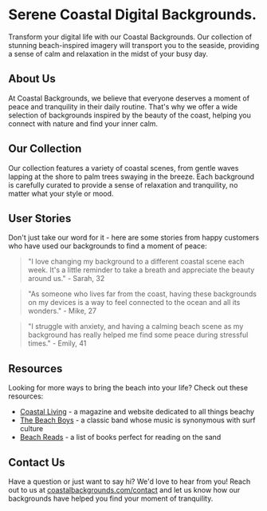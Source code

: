 <!--font:Montserrat-->

# Serene Coastal Digital Backgrounds.

Transform your digital life with our Coastal Backgrounds. Our collection of stunning beach-inspired imagery will transport you to the seaside, providing a sense of calm and relaxation in the midst of your busy day.

## About Us

At Coastal Backgrounds, we believe that everyone deserves a moment of peace and tranquility in their daily routine. That's why we offer a wide selection of backgrounds inspired by the beauty of the coast, helping you connect with nature and find your inner calm.

## Our Collection

Our collection features a variety of coastal scenes, from gentle waves lapping at the shore to palm trees swaying in the breeze. Each background is carefully curated to provide a sense of relaxation and tranquility, no matter what your style or mood.

## User Stories

Don't just take our word for it - here are some stories from happy customers who have used our backgrounds to find a moment of peace:

> "I love changing my background to a different coastal scene each week. It's a little reminder to take a breath and appreciate the beauty around us." - Sarah, 32

> "As someone who lives far from the coast, having these backgrounds on my devices is a way to feel connected to the ocean and all its wonders." - Mike, 27

> "I struggle with anxiety, and having a calming beach scene as my background has really helped me find some peace during stressful times." - Emily, 41

## Resources

Looking for more ways to bring the beach into your life? Check out these resources:

- [Coastal Living](#coastalliving) - a magazine and website dedicated to all things beachy
- [The Beach Boys](#thebeachboys) - a classic band whose music is synonymous with surf culture
- [Beach Reads](#beachreads) - a list of books perfect for reading on the sand

## Contact Us

Have a question or just want to say hi? We'd love to hear from you! Reach out to us at [coastalbackgrounds.com/contact](#contact) and let us know how our backgrounds have helped you find your moment of tranquility.

<!--

Write me content for website with wallpaper which alt text is:

"A close-up of a crab on the beach"

The name/title of the page should not be 1:1 copy of the alt text but rather a real content of the website which is using this wallpaper.

- Use markdown format 
- Start with heading
- Heading should be short and concise
- The content should look like a real website 
- The website should not be about the wallpaper, wallpaper is just a related background
- Heading should be contain work "wallpaper" or "background"
- Include real sections like references, contact, user stories, etc. use things relevant to the page purpose.
- Feel free to use structure like headings, bullets, numbering, blockquotes, paragraphs, horizontal lines, etc.
- You can use formatting like bold or _italic_
- You can include UTF-8 emojis
- Links should be only #hash anchors (and you can refer to the document itself)
- Do not include images


---


# Beach Vibes Wallpaper: Bring the Serenity of the Shore to Your Screen

Looking for a way to add some calming coastal vibes to your computer or phone screen? Look no further than our Beach Vibes Wallpaper! Featuring a close-up of a crab on the beach, this wallpaper will transport you to the seaside every time you log on.

## About Us

At Beach Vibes Wallpaper, we believe that everyone deserves a little slice of paradise in their daily life. That's why we offer a wide selection of beach-themed wallpapers and backgrounds to help you escape the stresses of everyday life and bring a little bit of the shore to your screen.

## Our Collection

In addition to our popular crab wallpaper, we offer a variety of other beach-inspired designs to suit any style or mood. From palm trees swaying in the breeze to waves crashing on the shore, our collection has something for everyone.

## User Stories

Don't just take our word for it - here are some stories from happy customers who have used our wallpapers to bring a little bit of the beach into their lives:

> "I work in a windowless office, so having a beach-themed wallpaper on my computer screen really helps me feel more relaxed and less trapped." - Sarah, 32

> "I love using the crab wallpaper as my phone background - it's a great conversation starter!" - Mike, 27

> "As someone who can't always make it to the beach, having a beach-themed wallpaper on my computer screen is the next best thing." - Emily, 41

## Contact Us

Have a question about our wallpapers or just want to say hi? Feel free to reach out to us at [beachvibeswallpaper.com/contact](#contact) - we'd love to hear from you!

## References

Looking for more inspiration for bringing the beach into your life? Check out these resources:

- [Coastal Living](#coastalliving) - a magazine and website dedicated to all things beachy
- [The Beach Boys](#thebeachboys) - a classic band whose music is synonymous with surf culture
- [Beach Reads](#beachreads) - a list of books perfect for reading on the sand


---


Heading should not include word "wallpaper". The website should not be about the wallpaper itself, wallpaper is just a related background, rewrite whole content.


---


# Discover the Tranquility of the Beach with Our Coastal Collection

Looking for a way to bring the calming serenity of the beach to your digital life? Look no further than our Coastal Collection. Featuring stunning imagery of the seaside, our backgrounds will transport you to a place of relaxation and peace every time you open your device.

## About Us

At Coastal Collection, we believe that everyone deserves a moment of tranquility in their daily routine. That's why we offer a wide selection of beach-inspired backgrounds to help you escape the stresses of everyday life and find your inner calm.

## Our Collection

From the gentle lapping of waves on the shore to the rustling of palm trees in the breeze, our collection features a variety of coastal scenes to suit any mood or style. Whether you prefer a minimalist design or a bold, colorful image, we have something for everyone.

## User Stories

Don't just take our word for it - here are some stories from happy customers who have used our backgrounds to find a moment of peace:

> "I love changing my background to a different coastal scene each week. It's a little reminder to take a breath and appreciate the beauty around us." - Sarah, 32

> "As someone who lives far from the coast, having these backgrounds on my devices is a way to feel connected to the ocean and all its wonders." - Mike, 27

> "I struggle with anxiety, and having a calming beach scene as my background has really helped me find some peace during stressful times." - Emily, 41

## Resources

Looking for more ways to bring the beach into your life? Check out these resources:

- [Coastal Living](#coastalliving) - a magazine and website dedicated to all things beachy
- [The Beach Boys](#thebeachboys) - a classic band whose music is synonymous with surf culture
- [Beach Reads](#beachreads) - a list of books perfect for reading on the sand

## Contact Us

Have a question or just want to say hi? We'd love to hear from you! Reach out to us at [coastalcollection.com/contact](#contact) and let us know how our backgrounds have helped you find your moment of tranquility.


---


Heading is too long, rewrite whole content.


---


# Bring the Beach to Your Digital Life with Our Coastal Backgrounds

Experience the tranquility of the beach no matter where you are with our Coastal Backgrounds. Our stunning imagery captures the essence of the seaside, providing a calming and relaxing escape from the stresses of everyday life.

## About Us

At Coastal Backgrounds, we believe that everyone deserves a moment of peace and serenity in their daily routine. That's why we offer a wide selection of beach-inspired backgrounds to help you find your inner calm and connect with nature.

## Our Collection

Our collection features a variety of coastal scenes, from gentle waves lapping at the shore to palm trees swaying in the breeze. Each background is carefully curated to provide a sense of relaxation and tranquility, no matter what your style or mood.

## User Stories

Don't just take our word for it - here are some stories from happy customers who have used our backgrounds to find a moment of peace:

> "I love changing my background to a different coastal scene each week. It's a little reminder to take a breath and appreciate the beauty around us." - Sarah, 32

> "As someone who lives far from the coast, having these backgrounds on my devices is a way to feel connected to the ocean and all its wonders." - Mike, 27

> "I struggle with anxiety, and having a calming beach scene as my background has really helped me find some peace during stressful times." - Emily, 41

## Resources

Looking for more ways to bring the beach into your life? Check out these resources:

- [Coastal Living](#coastalliving) - a magazine and website dedicated to all things beachy
- [The Beach Boys](#thebeachboys) - a classic band whose music is synonymous with surf culture
- [Beach Reads](#beachreads) - a list of books perfect for reading on the sand

## Contact Us

Have a question or just want to say hi? We'd love to hear from you! Reach out to us at [coastalbackgrounds.com/contact](#contact) and let us know how our backgrounds have helped you find your moment of tranquility.


---


Heading is too long, rewrite whole content.


---


# Coastal Backgrounds for a Serene Digital Experience

Transform your digital life with our Coastal Backgrounds. Our collection of stunning beach-inspired imagery will transport you to the seaside, providing a sense of calm and relaxation in the midst of your busy day.

## About Us

At Coastal Backgrounds, we believe that everyone deserves a moment of peace and tranquility in their daily routine. That's why we offer a wide selection of backgrounds inspired by the beauty of the coast, helping you connect with nature and find your inner calm.

## Our Collection

Our collection features a variety of coastal scenes, from gentle waves lapping at the shore to palm trees swaying in the breeze. Each background is carefully curated to provide a sense of relaxation and tranquility, no matter what your style or mood.

## User Stories

Don't just take our word for it - here are some stories from happy customers who have used our backgrounds to find a moment of peace:

> "I love changing my background to a different coastal scene each week. It's a little reminder to take a breath and appreciate the beauty around us." - Sarah, 32

> "As someone who lives far from the coast, having these backgrounds on my devices is a way to feel connected to the ocean and all its wonders." - Mike, 27

> "I struggle with anxiety, and having a calming beach scene as my background has really helped me find some peace during stressful times." - Emily, 41

## Resources

Looking for more ways to bring the beach into your life? Check out these resources:

- [Coastal Living](#coastalliving) - a magazine and website dedicated to all things beachy
- [The Beach Boys](#thebeachboys) - a classic band whose music is synonymous with surf culture
- [Beach Reads](#beachreads) - a list of books perfect for reading on the sand

## Contact Us

Have a question or just want to say hi? We'd love to hear from you! Reach out to us at [coastalbackgrounds.com/contact](#contact) and let us know how our backgrounds have helped you find your moment of tranquility.


---


Write me a Google font which is best fitting for the website.

Pick from the list:
- Montserrat
- Poppins
- Open Sans
- Roboto
- IBM Plex Sans
- Lato
- Dancing Script
- Inter
- Lobster
- Playfair Display
- Exo 2
- Great Vibes
- Barlow Condensed
- Raleway
- Alegreya
- Orbitron
- Futura


Write just the font name nothing else.


---


I recommend using the "Montserrat" font for the website.

-->
